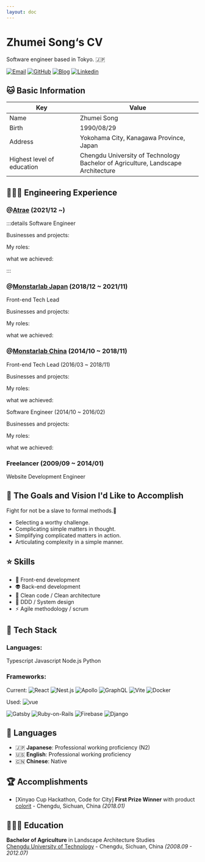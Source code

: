 ```yaml
---
layout: doc
---
```


# Zhumei Song‘s CV

Software engineer based in Tokyo. 🇯🇵

<a href="mailto:zhumeisongsong@gmail.com" target="_blank"><img alt="Email" src="https://img.shields.io/badge/email-333.svg?&logo=Gmail&logoColor=red&style=for-the-badge" /></a>
<a href="https://github.com/zhumeisongsong" target="_blank"><img alt="GitHub" src="https://img.shields.io/badge/zhumeisongsong-%2312100E.svg?&logo=Github&logoColor=white&style=for-the-badge" /></a>
<a href="https://zhumeisongsong.github.io/blog" target="_blank"><img alt="Blog" src="https://img.shields.io/badge/Song's%20Blog-6c3485.svg?&style=for-the-badge&logo=Next.js&logoColor=white" /></a>
<a href="https://www.linkedin.com/in/zhumei-song-a9041a1bb" target="_blank"><img alt="Linkedin" src="https://img.shields.io/badge/linkdin-0a66c2.svg?&style=for-the-badge&logo=linkedin&logoColor=white" /></a>

## 🐱 Basic Information

|Key|Value|
|--|--|
|Name|Zhumei Song|
|Birth|1990/08/29|
|Address|Yokohama City, Kanagawa Province, Japan|
|Highest level of education| Chengdu University of Technology <br/> Bachelor of Agriculture, Landscape Architecture |

## 👩🏼‍💻 Engineering Experience

### @[Atrae](https://atrae.co.jp/) (2021/12 ~)

:::details Software Engineer

Businesses and projects:

My roles:

what we achieved:

:::

### @[Monstarlab Japan](https://monstar-lab.com/jp) (2018/12 ~ 2021/11)

Front-end Tech Lead

Businesses and projects:

My roles:

what we achieved:

### @[Monstarlab China](https://www.monstar-lab.com.cn/) (2014/10 ~ 2018/11)

Front-end Tech Lead (2016/03 ~ 2018/11)<br/>

Businesses and projects:

My roles:

what we achieved:

Software Engineer (2014/10 ~ 2016/02)

Businesses and projects:

My roles:

what we achieved:

### Freelancer (2009/09 ~ 2014/01)

Website Development Engineer


## 🎨 The Goals and Vision I'd Like to Accomplish

Fight for not be a slave to formal methods.💪

- Selecting a worthy challenge.
- Complicating simple matters in thought.
- Simplifying complicated matters in action.
- Articulating complexity in a simple manner.

## ⭐ Skills

- 💄 Front-end development
- 👽 Back-end development
- 🧱 Clean code / Clean architecture
- 👷 DDD / System design
- ⚡️ Agile methodology / scrum

## 🌈 Tech Stack


### Languages:

Typescript
Javascript
Node.js
Python

### Frameworks:

Current: <img alt="React" src="https://img.shields.io/badge/-React-45b8d8?style=for-the-badge&logo=react&logoColor=white" />
<img alt="Nest.js" src="https://img.shields.io/badge/nestjs-E0234E?style=for-the-badge&logo=nestjs&logoColor=white">
<img alt="Apollo" src="https://img.shields.io/badge/-Apollo%20GraphQL-311C87?style=for-the-badge&logo=apollo-graphql&logoColor=white" />
<img alt="GraphQL" src="https://img.shields.io/badge/-GraphQL-E10098?style=for-the-badge&logo=graphql&logoColor=white" />
<img alt="Vite" src="https://img.shields.io/badge/-Vite-646CFF?style=for-the-badge&logo=Vite&logoColor=white" />
<img alt="Docker" src="https://img.shields.io/badge/-Docker-46a2f1?style=for-the-badge&logo=docker&logoColor=white" />

  <!-- <img alt="Monorepo" />
  <img alt="Turborepo" /> -->

Used:
<img alt="vue" src="https://img.shields.io/badge/-Vue.js-4FC08D?style=for-the-badge&logo=Vue.js&logoColor=white" />

  <!-- <img alt="Next.js"/> -->
  <!-- <img alt="remix"/> -->
  <img alt="Gatsby" src="https://img.shields.io/badge/-Gatsby-663399?style=for-the-badge&logo=Gatsby&logoColor=white" />
  <img alt="Ruby-on-Rails" src="https://img.shields.io/badge/-Rails-CC0000?style=for-the-badge&logo=Ruby-on-Rails&logoColor=white" />
  <img alt="Firebase" src="https://img.shields.io/badge/-Firebase-FFCA28?style=for-the-badge&logo=Firebase&logoColor=white" />
  <!-- <img alt="Flutter" /> -->
  <img alt="Django" src="https://img.shields.io/badge/-Django-092E20?style=for-the-badge&logo=django"/>

## 💬 Languages

- 🇯🇵 **Japanese**: Professional working proficiency (N2)
- 🇺🇸 **English**: Professional working proficiency
- 🇨🇳 **Chinese**: Native

## 🏆 Accomplishments

- [Xinyao Cup Hackathon, Code for City] **First Prize Winner** with product [colorit](https://github.com/git-hacker/colorit) - Chengdu, Sichuan, China _(2018.01)_

## 👩🏼‍🎓 Education

**Bachelor of Agriculture** in Landscape Architecture Studies <br/>
[Chengdu University of Technology](https://www.cdut.edu.cn/) - Chengdu, Sichuan, China _(2008.09 - 2012.07)_

<!-- Started self-learning `web development technologies` in university. 💻<br/>
Became a full-time software engineer from `2014/10`. I was a landscape architect before.🌳<br/>
Moved to Japan from `2018/12` for my child not to do a lot of homework when he go to elementary school. ✈️ -->
